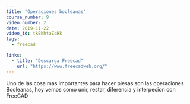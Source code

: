```yaml
---
title: "Operaciones booleanas"
course_number: 9
video_number: 2
date: 2019-11-22
video_id: tkBkhtaZcHk
tags:
  - freecad

links:
  - title: "Descarga Freecad"
    url: "https://www.freecadweb.org/"
---
```


Uno de las cosa mas importantes para hacer piesas son las operaciones Booleanas, hoy vemos como unir, restar, diferencia y  interpecion con FreeCAD
